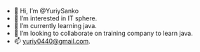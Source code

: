 - 👋 Hi, I’m @YuriySanko
- 👀 I’m interested in IT sphere.
- 🌱 I’m currently learning java.
- 💞️ I’m looking to collaborate on training company to learn java.
- 📫 yuriy0440@gmail.com.

<!---
YuriySanko/YuriySanko is a ✨ special ✨ repository because its `README.md` (this file) appears on your GitHub profile.
You can click the Preview link to take a look at your changes.
--->
